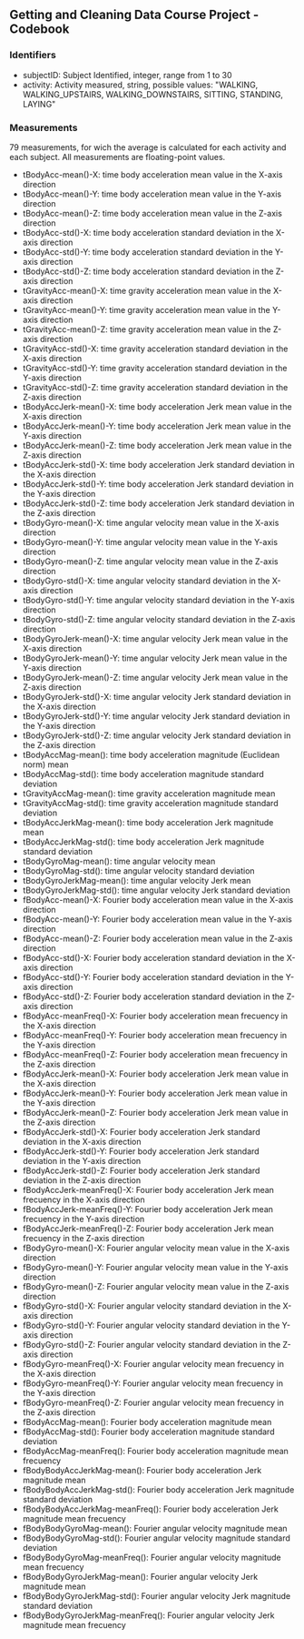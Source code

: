 ## Getting and Cleaning Data Course Project - Codebook

### Identifiers
* subjectID: Subject Identified, integer, range from 1 to 30 
* activity: Activity measured, string, possible values: "WALKING, WALKING_UPSTAIRS, WALKING_DOWNSTAIRS, SITTING, STANDING, LAYING" 

### Measurements
79 measurements, for wich the average is calculated for each activity and each subject. All measurements are floating-point values.

* tBodyAcc-mean()-X: time body acceleration mean value in the X-axis direction
* tBodyAcc-mean()-Y: time body acceleration mean value in the Y-axis direction
* tBodyAcc-mean()-Z: time body acceleration mean value in the Z-axis direction
* tBodyAcc-std()-X: time body acceleration standard deviation in the X-axis direction
* tBodyAcc-std()-Y: time body acceleration standard deviation in the Y-axis direction
* tBodyAcc-std()-Z: time body acceleration standard deviation in the Z-axis direction
* tGravityAcc-mean()-X: time gravity acceleration mean value in the X-axis direction
* tGravityAcc-mean()-Y: time gravity acceleration mean value in the Y-axis direction
* tGravityAcc-mean()-Z: time gravity acceleration mean value in the Z-axis direction
* tGravityAcc-std()-X: time gravity acceleration standard deviation in the X-axis direction
* tGravityAcc-std()-Y: time gravity acceleration standard deviation in the Y-axis direction
* tGravityAcc-std()-Z: time gravity acceleration standard deviation in the Z-axis direction
* tBodyAccJerk-mean()-X: time body acceleration Jerk mean value in the X-axis direction
* tBodyAccJerk-mean()-Y: time body acceleration Jerk mean value in the Y-axis direction
* tBodyAccJerk-mean()-Z: time body acceleration Jerk mean value in the Z-axis direction
* tBodyAccJerk-std()-X: time body acceleration Jerk standard deviation in the X-axis direction
* tBodyAccJerk-std()-Y: time body acceleration Jerk standard deviation in the Y-axis direction
* tBodyAccJerk-std()-Z: time body acceleration Jerk standard deviation in the Z-axis direction
* tBodyGyro-mean()-X: time angular velocity mean value in the X-axis direction
* tBodyGyro-mean()-Y: time angular velocity mean value in the Y-axis direction
* tBodyGyro-mean()-Z: time angular velocity mean value in the Z-axis direction
* tBodyGyro-std()-X: time angular velocity standard deviation in the X-axis direction
* tBodyGyro-std()-Y: time angular velocity standard deviation in the Y-axis direction
* tBodyGyro-std()-Z: time angular velocity standard deviation in the Z-axis direction
* tBodyGyroJerk-mean()-X: time angular velocity Jerk mean value in the X-axis direction
* tBodyGyroJerk-mean()-Y: time angular velocity Jerk mean value in the Y-axis direction
* tBodyGyroJerk-mean()-Z: time angular velocity Jerk mean value in the Z-axis direction
* tBodyGyroJerk-std()-X: time angular velocity Jerk standard deviation in the X-axis direction
* tBodyGyroJerk-std()-Y: time angular velocity Jerk standard deviation in the Y-axis direction
* tBodyGyroJerk-std()-Z: time angular velocity Jerk standard deviation in the Z-axis direction
* tBodyAccMag-mean(): time body acceleration magnitude (Euclidean norm) mean
* tBodyAccMag-std(): time body acceleration magnitude standard deviation
* tGravityAccMag-mean(): time gravity acceleration magnitude mean
* tGravityAccMag-std(): time gravity acceleration magnitude standard deviation
* tBodyAccJerkMag-mean(): time body acceleration Jerk magnitude mean
* tBodyAccJerkMag-std(): time body acceleration Jerk magnitude standard deviation
* tBodyGyroMag-mean(): time angular velocity mean
* tBodyGyroMag-std(): time angular velocity standard deviation
* tBodyGyroJerkMag-mean(): time angular velocity Jerk mean
* tBodyGyroJerkMag-std(): time angular velocity Jerk standard deviation
* fBodyAcc-mean()-X: Fourier body acceleration mean value in the X-axis direction
* fBodyAcc-mean()-Y: Fourier body acceleration mean value in the Y-axis direction
* fBodyAcc-mean()-Z: Fourier body acceleration mean value in the Z-axis direction
* fBodyAcc-std()-X: Fourier body acceleration standard deviation in the X-axis direction
* fBodyAcc-std()-Y: Fourier body acceleration standard deviation in the Y-axis direction
* fBodyAcc-std()-Z: Fourier body acceleration standard deviation in the Z-axis direction
* fBodyAcc-meanFreq()-X: Fourier body acceleration mean frecuency in the X-axis direction
* fBodyAcc-meanFreq()-Y: Fourier body acceleration mean frecuency in the Y-axis direction
* fBodyAcc-meanFreq()-Z: Fourier body acceleration mean frecuency in the Z-axis direction
* fBodyAccJerk-mean()-X: Fourier body acceleration Jerk mean value in the X-axis direction
* fBodyAccJerk-mean()-Y: Fourier body acceleration Jerk mean value in the Y-axis direction
* fBodyAccJerk-mean()-Z: Fourier body acceleration Jerk mean value in the Z-axis direction
* fBodyAccJerk-std()-X: Fourier body acceleration Jerk standard deviation in the X-axis direction
* fBodyAccJerk-std()-Y: Fourier body acceleration Jerk standard deviation in the Y-axis direction
* fBodyAccJerk-std()-Z: Fourier body acceleration Jerk standard deviation in the Z-axis direction
* fBodyAccJerk-meanFreq()-X: Fourier body acceleration Jerk mean frecuency in the X-axis direction
* fBodyAccJerk-meanFreq()-Y: Fourier body acceleration Jerk mean frecuency in the Y-axis direction
* fBodyAccJerk-meanFreq()-Z: Fourier body acceleration Jerk mean frecuency in the Z-axis direction
* fBodyGyro-mean()-X: Fourier angular velocity mean value in the X-axis direction
* fBodyGyro-mean()-Y: Fourier angular velocity mean value in the Y-axis direction
* fBodyGyro-mean()-Z: Fourier angular velocity mean value in the Z-axis direction
* fBodyGyro-std()-X: Fourier angular velocity standard deviation in the X-axis direction
* fBodyGyro-std()-Y: Fourier angular velocity standard deviation in the Y-axis direction
* fBodyGyro-std()-Z: Fourier angular velocity standard deviation in the Z-axis direction
* fBodyGyro-meanFreq()-X: Fourier angular velocity mean frecuency in the X-axis direction
* fBodyGyro-meanFreq()-Y: Fourier angular velocity mean frecuency in the Y-axis direction
* fBodyGyro-meanFreq()-Z: Fourier angular velocity mean frecuency in the Z-axis direction
* fBodyAccMag-mean(): Fourier body acceleration magnitude mean
* fBodyAccMag-std(): Fourier body acceleration magnitude standard deviation
* fBodyAccMag-meanFreq(): Fourier body acceleration magnitude mean frecuency
* fBodyBodyAccJerkMag-mean(): Fourier body acceleration Jerk magnitude mean
* fBodyBodyAccJerkMag-std(): Fourier body acceleration Jerk magnitude standard deviation
* fBodyBodyAccJerkMag-meanFreq(): Fourier body acceleration Jerk magnitude mean frecuency
* fBodyBodyGyroMag-mean(): Fourier angular velocity magnitude mean
* fBodyBodyGyroMag-std(): Fourier angular velocity magnitude standard deviation
* fBodyBodyGyroMag-meanFreq(): Fourier angular velocity magnitude mean frecuency
* fBodyBodyGyroJerkMag-mean(): Fourier angular velocity Jerk magnitude mean
* fBodyBodyGyroJerkMag-std(): Fourier angular velocity Jerk magnitude standard deviation
* fBodyBodyGyroJerkMag-meanFreq(): Fourier angular velocity Jerk magnitude mean frecuency
